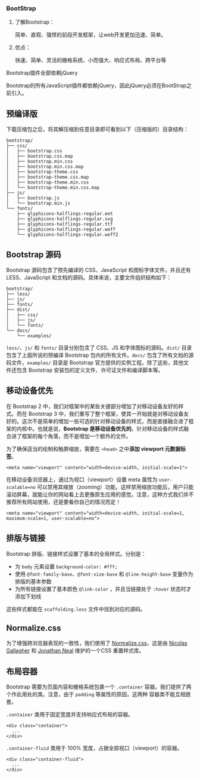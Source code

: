 ### BootStrap

1. 了解Bootstrap：

   简单、直观、强悍的前段开发框架，让web开发更加迅速、简单。

2. 优点：

   快速、简单、灵活的栅格系统、小而强大、响应式布局、跨平台等


Bootstrap插件全部依赖jQuery

​	Bootstrap的所有JavaScript插件都依赖jQuery，因此jQuery必须在BootStrap之前引入。

## 预编译版

下载压缩包之后，将其解压缩到任意目录即可看到以下（压缩版的）目录结构：

```
bootstrap/
├── css/
│   ├── bootstrap.css
│   ├── bootstrap.css.map
│   ├── bootstrap.min.css
│   ├── bootstrap.min.css.map
│   ├── bootstrap-theme.css
│   ├── bootstrap-theme.css.map
│   ├── bootstrap-theme.min.css
│   └── bootstrap-theme.min.css.map
├── js/
│   ├── bootstrap.js
│   └── bootstrap.min.js
└── fonts/
    ├── glyphicons-halflings-regular.eot
    ├── glyphicons-halflings-regular.svg
    ├── glyphicons-halflings-regular.ttf
    ├── glyphicons-halflings-regular.woff
    └── glyphicons-halflings-regular.woff2
```

## Bootstrap 源码

Bootstrap 源码包含了预先编译的 CSS、JavaScript 和图标字体文件，并且还有 LESS、JavaScript 和文档的源码。具体来说，主要文件组织结构如下：

```
bootstrap/
├── less/
├── js/
├── fonts/
├── dist/
│   ├── css/
│   ├── js/
│   └── fonts/
└── docs/
    └── examples/
```

`less/`、`js/` 和 `fonts/` 目录分别包含了 CSS、JS 和字体图标的源码。`dist/` 目录包含了上面所说的预编译 Bootstrap 包内的所有文件。`docs/` 包含了所有文档的源码文件，`examples/` 目录是 Bootstrap 官方提供的实例工程。除了这些，其他文件还包含 Bootstrap 安装包的定义文件、许可证文件和编译脚本等。

## 移动设备优先

在 Bootstrap 2 中，我们对框架中的某些关键部分增加了对移动设备友好的样式。而在 Bootstrap 3 中，我们重写了整个框架，使其一开始就是对移动设备友好的。这次不是简单的增加一些可选的针对移动设备的样式，而是直接融合进了框架的内核中。也就是说，**Bootstrap 是移动设备优先的**。针对移动设备的样式融合进了框架的每个角落，而不是增加一个额外的文件。

为了确保适当的绘制和触屏缩放，需要在 `<head>` 之中**添加 viewport 元数据标签**。

```
<meta name="viewport" content="width=device-width, initial-scale=1">
```

在移动设备浏览器上，通过为视口（viewport）设置 meta 属性为 `user-scalable=no` 可以禁用其缩放（zooming）功能。这样禁用缩放功能后，用户只能滚动屏幕，就能让你的网站看上去更像原生应用的感觉。注意，这种方式我们并不推荐所有网站使用，还是要看你自己的情况而定！

```
<meta name="viewport" content="width=device-width, initial-scale=1, maximum-scale=1, user-scalable=no">
```

## 排版与链接

Bootstrap 排版、链接样式设置了基本的全局样式。分别是：

- 为 `body` 元素设置 `background-color: #fff;`
- 使用 `@font-family-base`、`@font-size-base` 和 `@line-height-base` 变量作为排版的基本参数
- 为所有链接设置了基本颜色 `@link-color` ，并且当链接处于 `:hover` 状态时才添加下划线

这些样式都能在 `scaffolding.less` 文件中找到对应的源码。

## Normalize.css

为了增强跨浏览器表现的一致性，我们使用了 [Normalize.css](http://necolas.github.io/normalize.css/)，这是由 [Nicolas Gallagher](https://twitter.com/necolas) 和 [Jonathan Neal](https://twitter.com/jon_neal) 维护的一个CSS 重置样式库。

## 布局容器

Bootstrap 需要为页面内容和栅格系统包裹一个 `.container` 容器。我们提供了两个作此用处的类。注意，由于 `padding` 等属性的原因，这两种 容器类不能互相嵌套。

`.container` 类用于固定宽度并支持响应式布局的容器。

```
<div class="container">
  ...
</div>
```

`.container-fluid` 类用于 100% 宽度，占据全部视口（viewport）的容器。

```
<div class="container-fluid">
  ...
</div>
```

